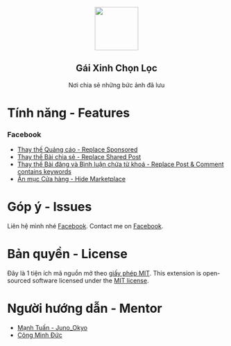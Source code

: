 <p align="center">
 <img height="100px" src="https://scontent.xx.fbcdn.net/v/t1.0-9/92695400_3234868653240398_9110756516884905984_o.jpg?_nc_cat=103&_nc_sid=825194&_nc_ohc=q6MX6DprqgMAX9qIrf9&_nc_ht=scontent.fhan3-2.fna&oh=f240a5c9bab36331774bfc442713ce7b&oe=5F6BAD55&_nc_fr=fhan3c02" align="center" />
 <h2 align="center">Gái Xinh Chọn Lọc</h2>
 <p align="center">Nơi chia sẻ những bức ảnh đã lưu</p>
</p>

# Tính năng - Features
<h3>Facebook</h3>


- [Thay thế Quảng cáo - Replace Sponsored](#replace-sponsored-facebook)
- [Thay thế Bài chia sẻ - Replace Shared Post](#replace-shared-post-facebook)
- [Thay thế Bài đăng và Bình luận chứa từ khoá - Replace Post & Comment contains keywords ](#contains-keywords)
- [Ẩn mục Cửa hàng - Hide Marketplace](#hide-marketplace-facebook)

# Góp ý - Issues
Liên hệ mình nhé [Facebook](https://facebook.com/j2teamnnl).
Contact me on [Facebook](https://facebook.com/j2teamnnl).

# Bản quyền - License
Đây là 1 tiện ích mã nguồn mở theo [giấy phép MIT](MIT-license.txt).
This extension is open-sourced software licensed under the [MIT license](MIT-license.txt).

# Người hướng dẫn - Mentor
- [Mạnh Tuấn - Juno_Okyo](https://github.com/J2Team)
- [Công Minh Đức](https://github.com/duckimann)
